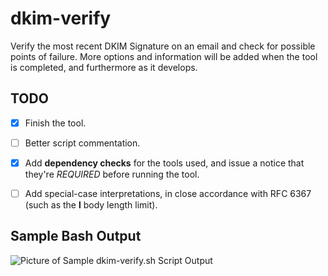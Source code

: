 # dkim-verify
Verify the most recent DKIM Signature on an email and check for possible points of failure. More options and information will be added when the tool is completed, and furthermore as it develops.

## TODO
+ [X] Finish the tool.
+ [ ] Better script commentation.
+ [X] Add **dependency checks** for the tools used, and issue a notice that they're _REQUIRED_ before running the tool.
+ [ ] Add special-case interpretations, in close accordance with RFC 6367 (such as the **l** body length limit).


## Sample Bash Output
![Picture of Sample dkim-verify.sh Script Output](https://raw.githubusercontent.com/ZacharyPuhl/email-security-toolkit/master/docs/images/dkim_working.png)
